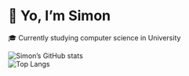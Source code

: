 # 👋 Yo, I’m Simon

🎓 Currently studying computer science in University

![Simon’s GitHub stats](https://github-readme-stats.vercel.app/api?username=Simon-dotnet&show_icons=true&theme=default)  
![Top Langs](https://github-readme-stats.vercel.app/api/top-langs/?username=Simon-dotnet&layout=compact&theme=default)
